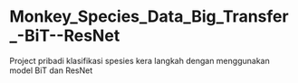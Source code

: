 # Monkey_Species_Data_Big_Transfer_-BiT--ResNet
Project pribadi klasifikasi spesies kera langkah dengan menggunakan model BiT dan ResNet
